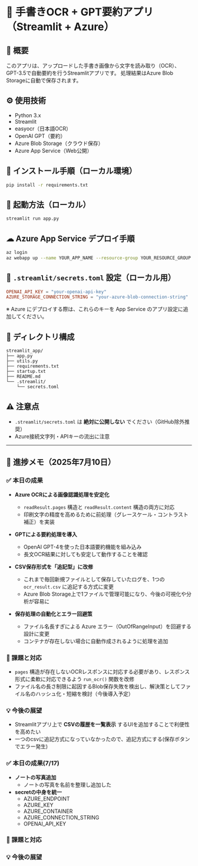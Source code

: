 # 📝 手書きOCR + GPT要約アプリ（Streamlit + Azure）

## 📌 概要
このアプリは、アップロードした手書き画像から文字を読み取り（OCR）、GPT-3.5で自動要約を行うStreamlitアプリです。
処理結果はAzure Blob Storageに自動で保存されます。

## ⚙ 使用技術
- Python 3.x
- Streamlit
- easyocr（日本語OCR）
- OpenAI GPT（要約）
- Azure Blob Storage（クラウド保存）
- Azure App Service（Web公開）

## 🔧 インストール手順（ローカル環境）
```bash
pip install -r requirements.txt
```

## 🚀 起動方法（ローカル）
```bash
streamlit run app.py
```

## ☁ Azure App Service デプロイ手順
```bash
az login
az webapp up --name YOUR_APP_NAME --resource-group YOUR_RESOURCE_GROUP --runtime "PYTHON|3.10"
```

## 🔐 `.streamlit/secrets.toml` 設定（ローカル用）
```toml
OPENAI_API_KEY = "your-openai-api-key"
AZURE_STORAGE_CONNECTION_STRING = "your-azure-blob-connection-string"
```
※ Azure にデプロイする際は、これらのキーを App Service のアプリ設定に追加してください。

## 📁 ディレクトリ構成
```plaintext
streamlit_app/
├── app.py
├── utils.py
├── requirements.txt
├── startup.txt
├── README.md
└── .streamlit/
    └── secrets.toml
```

## ⚠ 注意点
- `.streamlit/secrets.toml` は **絶対に公開しない** でください（GitHub除外推奨）
- Azure接続文字列・APIキーの流出に注意

---

## 📅 進捗メモ（2025年7月10日）

### ✅ 本日の成果

- **Azure OCRによる画像認識処理を安定化**
  - `readResult.pages` 構造と `readResult.content` 構造の両方に対応
  - 印刷文字の精度を高めるために前処理（グレースケール・コントラスト補正）を実装

- **GPTによる要約処理を導入**
  - OpenAI GPT-4を使った日本語要約機能を組み込み
  - 長文OCR結果に対しても安定して動作することを確認

- **CSV保存形式を「追記型」に改修**
  - これまで毎回新規ファイルとして保存していたログを、1つの `ocr_result.csv` に追記する方式に変更
  - Azure Blob Storage上で1ファイルで管理可能になり、今後の可視化や分析が容易に

- **保存処理の自動化とエラー回避策**
  - ファイル名長すぎによる Azure エラー（OutOfRangeInput）を回避する設計に変更
  - コンテナが存在しない場合に自動作成されるように処理を追加

### 🧩 課題と対応

- `pages` 構造が存在しないOCRレスポンスに対応する必要があり、レスポンス形式に柔軟に対応できるよう `run_ocr()` 関数を改修
- ファイル名の長さ制限に起因するBlob保存失敗を検出し、解決策としてファイル名のハッシュ化・短縮を検討（今後導入予定）

### 💡 今後の展望

- Streamlitアプリ上で **CSVの履歴を一覧表示** するUIを追加することで利便性を高めたい
- 一つのcsvに追記方式になっていなかったので、追記方式にする(保存ボタンでエラー発生)

### ✅ 本日の成果(7/17)

- **ノートの写真追加**
  - ノートの写真を名前を整理し追加した
- **secretの中身を統一**
  - AZURE_ENDPOINT
  - AZURE_KEY
  - AZURE_CONTAINER
  - AZURE_CONNECTION_STRING
  - OPENAI_API_KEY 

### 🧩 課題と対応
### 💡 今後の展望